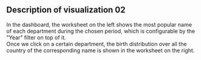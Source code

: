 ## Description of visualization 02

In the dashboard, the worksheet on the left shows the most popular name of each department during the chosen period, which is configurable by the "Year" filter on top of it. \
Once we click on a certain department, the birth distribution over all the country of the corresponding name is shown in the worksheet on the right.

